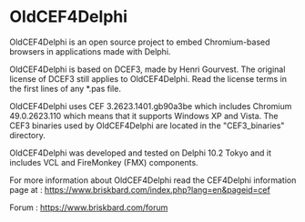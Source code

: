 # OldCEF4Delphi
OldCEF4Delphi is an open source project to embed Chromium-based browsers in applications made with Delphi.

OldCEF4Delphi is based on DCEF3, made by Henri Gourvest. The original license of DCEF3 still applies to OldCEF4Delphi. Read the license terms in the first lines of any *.pas file.

OldCEF4Delphi uses CEF 3.2623.1401.gb90a3be which includes Chromium 49.0.2623.110 which means that it supports Windows XP and Vista. 
The CEF3 binaries used by OldCEF4Delphi are located in the "CEF3_binaries" directory.

OldCEF4Delphi was developed and tested on Delphi 10.2 Tokyo and it includes VCL and FireMonkey (FMX) components.

For more information about OldCEF4Delphi read the CEF4Delphi information page at : https://www.briskbard.com/index.php?lang=en&pageid=cef

Forum : https://www.briskbard.com/forum

